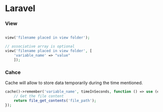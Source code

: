 # Laravel

### View

```php

view('filename placed in view folder');

// associative array is optional
view('filename placed in view folder', [
    'variable_name' => "value"
    ]);
```

### Cahce
Cache will allow to store data temporarily during the time mentioned.
```php
cache()->remember('variable_name', timeInSeconds, function () => use (external_variables){
    // Get the file content
    return file_get_contents('file_path');
});
```